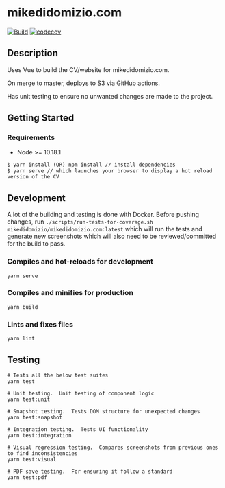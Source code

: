 # mikedidomizio.com

[![Build](https://github.com/mikedidomizio/mikedidomizio.com/actions/workflows/main.yml/badge.svg)](https://github.com/mikedidomizio/mikedidomizio.com/actions/workflows/main.yml/badge.svg)
[![codecov](https://codecov.io/gh/mikedidomizio/mikedidomizio.com/branch/master/graph/badge.svg?token=T9EZW2D26M)](https://codecov.io/gh/mikedidomizio/mikedidomizio.com)

## Description

Uses Vue to build the CV/website for mikedidomizio.com.

On merge to master, deploys to S3 via GitHub actions.

Has unit testing to ensure no unwanted changes are made to the project.

## Getting Started

### Requirements

- Node >= 10.18.1

```
$ yarn install (OR) npm install // install dependencies
$ yarn serve // which launches your browser to display a hot reload version of the CV
```

## Development

A lot of the building and testing is done with Docker.  Before pushing changes, run 
`./scripts/run-tests-for-coverage.sh mikedidomizio/mikedidomizio.com:latest` which will run the tests and generate 
new screenshots which will also need to be reviewed/committed for the build to pass.

### Compiles and hot-reloads for development
```
yarn serve
```

### Compiles and minifies for production
```
yarn build
```

### Lints and fixes files
```
yarn lint
```

## Testing

```
# Tests all the below test suites
yarn test

# Unit testing.  Unit testing of component logic
yarn test:unit

# Snapshot testing.  Tests DOM structure for unexpected changes
yarn test:snapshot

# Integration testing.  Tests UI functionality
yarn test:integration

# Visual regression testing.  Compares screenshots from previous ones to find inconsistencies
yarn test:visual

# PDF save testing.  For ensuring it follow a standard
yarn test:pdf
```
